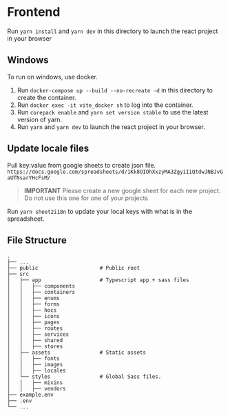 # Frontend

Run `yarn install` and `yarn dev` in this directory to launch the react project in your browser

## Windows

To run on windows, use docker.

1. Run `docker-compose up --build --no-recreate -d` in this directory to create the container.
2. Run `docker exec -it vite_docker sh` to log into the container.
3. Run `corepack enable` and `yarn set version stable` to use the latest version of yarn.
4. Run `yarn` and `yarn dev` to launch the react project in your browser.

## Update locale files

Pull key:value from google sheets to create json file.
`https://docs.google.com/spreadsheets/d/1Kk8OIOhXxzyMA3ZgyiIiQtdwJNBJvGaUTNsarYHcFsM/`

> **IMPORTANT** Please create a new google sheet for each new project. Do not use this one for one of your projects

Run `yarn sheet2i18n` to update your local keys with what is in the spreadsheet.

## File Structure

    .
    ├── ...
    ├── public                    # Public root
    ├── src
    │   ├── app                   # Typescript app + sass files
    │   │   ├── components
    │   │   ├── containers
    │   │   ├── enums
    │   │   ├── forms
    │   │   ├── hocs
    │   │   ├── icons
    │   │   ├── pages
    │   │   ├── routes
    │   │   ├── services
    │   │   ├── shared
    │   │   ├── stores
    │   ├── assets                # Static assets
    │   │   ├── fonts
    │   │   ├── images
    │   │   ├── locales
    │   └── styles                # Global Sass files.
    │   │   ├── mixins
    │   │   ├── vendors
    ├── example.env
    ├── .env
    └── ...

